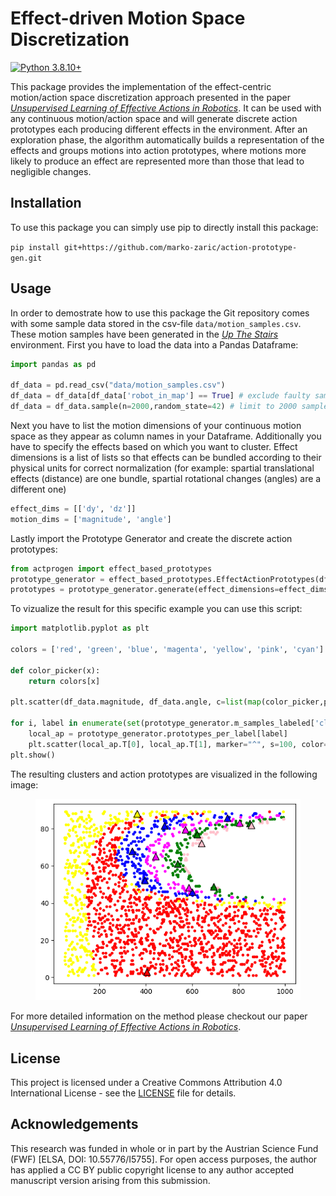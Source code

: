 # Effect-driven Motion Space Discretization

[![Python 3.8.10+](https://img.shields.io/badge/python-3.8.10+-blue.svg?logo=python)](https://www.python.org/downloads/release/python-3810/)

This package provides the implementation of the effect-centric motion/action space discretization approach presented in the paper [*Unsupervised Learning of Effective Actions in Robotics*][paper]. It can be used with any continuous motion/action space and will generate discrete action prototypes each producing different effects in the environment. After an exploration phase, the algorithm automatically builds a representation of the effects and groups motions into action prototypes, where motions more likely to produce an effect are represented more than those that lead to negligible changes.

## Installation

To use this package you can simply use pip to directly install this package:

`pip install git+https://github.com/marko-zaric/action-prototype-gen.git`

## Usage

In order to demostrate how to use this package the Git repository comes with some sample data stored in the csv-file `data/motion_samples.csv`. These motion samples have been generated in the [*Up The Stairs*][up-the-stairs]  environment. First you have to load the data into a Pandas Dataframe:

```python
import pandas as pd

df_data = pd.read_csv("data/motion_samples.csv")
df_data = df_data[df_data['robot_in_map'] == True] # exclude faulty samples
df_data = df_data.sample(n=2000,random_state=42) # limit to 2000 samples by random subsampling
```

Next you have to list the motion dimensions of your continuous motion space as they appear as column names in your Dataframe. Additionally you have to specify the effects based on which you want to cluster. Effect dimensions is a list of lists so that effects can be bundled according to their physical units for correct normalization (for example: spartial translational effects (distance) are one bundle, spartial rotational changes (angles) are a different one)

```python
effect_dims = [['dy', 'dz']]
motion_dims = ['magnitude', 'angle']
```

Lastly import the Prototype Generator and create the discrete action prototypes:

```python
from actprogen import effect_based_prototypes
prototype_generator = effect_based_prototypes.EffectActionPrototypes(df_data, motion_dims)
prototypes = prototype_generator.generate(effect_dimensions=effect_dims)
```

To vizualize the result for this specific example you can use this script:

```python
import matplotlib.pyplot as plt 

colors = ['red', 'green', 'blue', 'magenta', 'yellow', 'pink', 'cyan']

def color_picker(x):
    return colors[x]

plt.scatter(df_data.magnitude, df_data.angle, c=list(map(color_picker,prototype_generator.m_samples_labeled['cluster_label'])), s=10)

for i, label in enumerate(set(prototype_generator.m_samples_labeled['cluster_label'])):
    local_ap = prototype_generator.prototypes_per_label[label]      
    plt.scatter(local_ap.T[0], local_ap.T[1], marker="^", s=100, color=colors[i], edgecolors='black')
plt.show()
```

The resulting clusters and action prototypes are visualized in the following image:

 <p float="left">
  <figure>
        <img src="data/output.png"/>
    </figure> 
</p>

For more detailed information on the method please checkout our paper [*Unsupervised Learning of Effective Actions in Robotics*][paper].

## License
This project is licensed under a Creative Commons Attribution 4.0 International License - see the [LICENSE](LICENSE) file for details.

## Acknowledgements
This research was funded in whole or in part by the Austrian Science Fund (FWF) [ELSA, DOI: 10.55776/I5755]. For open access purposes, the author has applied a CC BY public copyright license to any author accepted manuscript version arising from this submission.


[paper]: <[https://airov.at](https://arxiv.org/abs/2404.02728)>
[up-the-stairs]: <https://github.com/marko-zaric/up-the-stairs.git>
